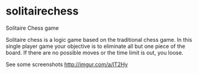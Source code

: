 # solitairechess
Solitaire Chess game

Solitaire chess is a logic game based on the traditional chess game. In this single player
game your objective is to eliminate all but one piece of the board. If there are no possible
moves or the time limit is out, you loose.

See some screenshots http://imgur.com/a/lT2Hy
